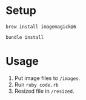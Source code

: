 # Setup

`brew install imagemagick@6`

`bundle install`

# Usage

1. Put image files to `/images`.
2. Run `ruby code.rb`
3. Resized file in `/resized`.